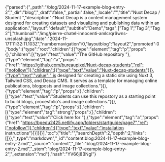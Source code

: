 {"parsed":{"_path":"/blog/2024-11-17-example-blog-entry-2","_dir":"blog","_draft":false,"_partial":false,"_locale":"","title":"Nuxt Decap / Student ","description":"Nuxt Decap is a content management system designed for creating datasets and visualizing and publishing data within an application.","layout":"default","subtitle":"Demo","tags":["Tag 1","Tag 3","Tag 2"],"thumbnail":"/img/pierre-chatel-innocenti-amlcrqr6wns-unsplash.jpg","date":"2024-11-17T11:32:11.103Z","numbernavigation":0,"layoutblog":"layout2","promoted":0,"body":{"type":"root","children":[{"type":"element","tag":"p","props":{},"children":[{"type":"text","value":"The GitHub repository "},{"type":"element","tag":"a","props":{"href":"https://github.com/bureaupixel/Nuxt-decap-students","rel":["nofollow"]},"children":[{"type":"text","value":"Nuxt-decap-students"}]},{"type":"text","value":" is designed for creating a static site using Nuxt 3, Tailwind CSS, and Decap CMS. It serves as a template for managing online publications, blogposts and image collections."}]},{"type":"element","tag":"p","props":{},"children":[{"type":"text","value":"Students can use this repostory as a starting point to build blogs, procesfolio's and image collections."}]},{"type":"element","tag":"p","props":{},"children":[{"type":"element","tag":"strong","props":{},"children":[{"type":"text","value":"Click here for "},{"type":"element","tag":"a","props":{"href":"https://bpedu2425.netlify.app/folders/startguide/page7","rel":["nofollow"]},"children":[{"type":"text","value":"installation instructions"}]}]}]}],"toc":{"title":"","searchDepth":2,"depth":2,"links":[]}},"_type":"markdown","_id":"content:blog:2024-11-17-example-blog-entry-2.md","_source":"content","_file":"blog/2024-11-17-example-blog-entry-2.md","_stem":"blog/2024-11-17-example-blog-entry-2","_extension":"md"},"hash":"YV66j8BNgl"}
